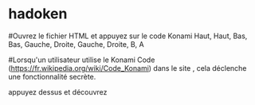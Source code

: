 # hadoken

#Ouvrez le fichier HTML et appuyez sur le code Konami Haut, Haut, Bas, Bas, Gauche, Droite, Gauche, Droite, B, A

#Lorsqu'un utilisateur utilise le Konami Code (https://fr.wikipedia.org/wiki/Code_Konami) dans le site , cela déclenche une fonctionnalité secrète.

appuyez dessus et découvrez

